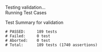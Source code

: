 
Testing validation...</br>
Running Test Cases

Test Summary for validation

    # PASSED:     189 tests
    # Failed:     0 test
    # Aborted:    0 test
    # Total:      189 tests (1740 assertions)
